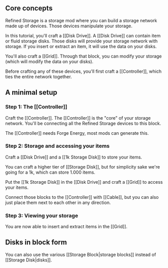 ## Core concepts
Refined Storage is a storage mod where you can build a storage network made up of devices. Those devices manipulate your storage.

In this tutorial, you'll craft a [[Disk Drive]]. A [[Disk Drive]] can contain item or fluid storage disks. Those disks will provide your storage network with storage. If you insert or extract an item, it will use the data on your disks.

You'll also craft a [[Grid]]. Through that block, you can modify your storage (which will modify the data on your disks).

Before crafting any of these devices, you'll first craft a [[Controller]], which ties the entire network together.

## A minimal setup

### Step 1: The [[Controller]]
Craft the [[Controller]]. The [[Controller]] is the "core" of your storage network. You'll be connecting all the Refined Storage devices to this block.

The [[Controller]] needs Forge Energy, most mods can generate this.

### Step 2: Storage and accessing your items
Craft a [[Disk Drive]] and a [[1k Storage Disk]] to store your items.

You can craft a higher tier of [[Storage Disk]], but for simplicity sake we're going for a 1k, which can store 1.000 items.

Put the [[1k Storage Disk]] in the [[Disk Drive]] and craft a [[Grid]] to access your items.

Connect those blocks to the [[Controller]] with [[Cable]], but you can also just place them next to each other in any direction.

### Step 3: Viewing your storage
You are now able to insert and extract items in the [[Grid]].

## Disks in block form
You can also use the various [[Storage Block|storage blocks]] instead of [[Storage Disk|disks]].